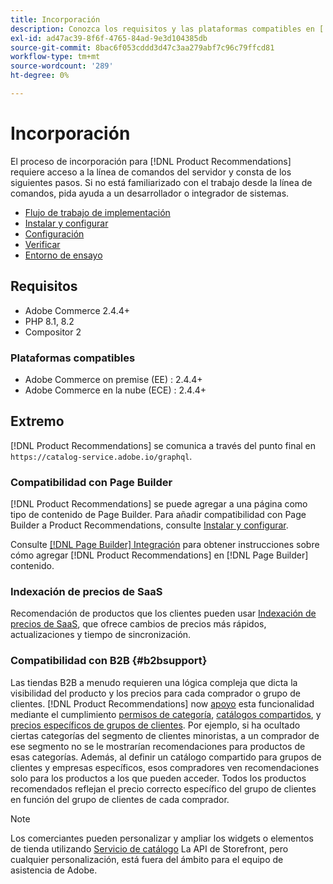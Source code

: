 ```yaml
---
title: Incorporación
description: Conozca los requisitos y las plataformas compatibles en [!DNL Product Recommendations].
exl-id: ad47ac39-8f6f-4765-84ad-9e3d104385db
source-git-commit: 8bac6f053cddd3d47c3aa279abf7c96c79ffcd81
workflow-type: tm+mt
source-wordcount: '289'
ht-degree: 0%

---
```


# Incorporación

El proceso de incorporación para [!DNL Product Recommendations] requiere acceso a la línea de comandos del servidor y consta de los siguientes pasos. Si no está familiarizado con el trabajo desde la línea de comandos, pida ayuda a un desarrollador o integrador de sistemas.

- [Flujo de trabajo de implementación](implementation-workflow.md)
- [Instalar y configurar](install-configure.md)
- [Configuración](settings.md)
- [Verificar](verify.md)
- [Entorno de ensayo](staging-environment.md)

## Requisitos

- Adobe Commerce 2.4.4+
- PHP 8.1, 8.2
- Compositor 2

### Plataformas compatibles

- Adobe Commerce on premise (EE) : 2.4.4+
- Adobe Commerce en la nube (ECE) : 2.4.4+

## Extremo

[!DNL Product Recommendations] se comunica a través del punto final en `https://catalog-service.adobe.io/graphql`.

### Compatibilidad con Page Builder

[!DNL Product Recommendations] se puede agregar a una página como tipo de contenido de Page Builder. Para añadir compatibilidad con Page Builder a Product Recommendations, consulte [Instalar y configurar](install-configure.md).

Consulte [[!DNL Page Builder] Integración](page-builder.md) para obtener instrucciones sobre cómo agregar [!DNL Product Recommendations] en [!DNL Page Builder] contenido.

### Indexación de precios de SaaS

Recomendación de productos que los clientes pueden usar [Indexación de precios de SaaS](../price-index/index.md), que ofrece cambios de precios más rápidos, actualizaciones y tiempo de sincronización.

### Compatibilidad con B2B {#b2bsupport}

Las tiendas B2B a menudo requieren una lógica compleja que dicta la visibilidad del producto y los precios para cada comprador o grupo de clientes. [!DNL Product Recommendations] now [apoyo](release-notes.md) esta funcionalidad mediante el cumplimiento [permisos de categoría](https://experienceleague.adobe.com/docs/commerce-admin/catalog/categories/category-permissions.html), [catálogos compartidos](https://experienceleague.adobe.com/docs/commerce-admin/b2b/shared-catalogs/catalog-shared.html), y [precios específicos de grupos de clientes](https://experienceleague.adobe.com/docs/commerce-admin/catalog/products/pricing/pricing-advanced.html). Por ejemplo, si ha ocultado ciertas categorías del segmento de clientes minoristas, a un comprador de ese segmento no se le mostrarían recomendaciones para productos de esas categorías. Además, al definir un catálogo compartido para grupos de clientes y empresas específicos, esos compradores ven recomendaciones solo para los productos a los que pueden acceder. Todos los productos recomendados reflejan el precio correcto específico del grupo de clientes en función del grupo de clientes de cada comprador.

>[!NOTE]
>
>Los comerciantes pueden personalizar y ampliar los widgets o elementos de tienda utilizando [Servicio de catálogo](../catalog-service/overview.md) La API de Storefront, pero cualquier personalización, está fuera del ámbito para el equipo de asistencia de Adobe.
